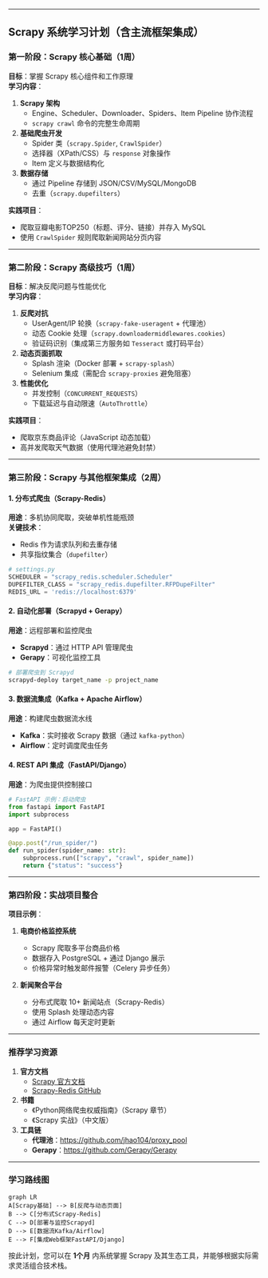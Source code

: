 
---

## **Scrapy 系统学习计划**（含主流框架集成）

### **第一阶段：Scrapy 核心基础**（1周）
**目标**：掌握 Scrapy 核心组件和工作原理  
**学习内容**：
1. **Scrapy 架构**  
   - Engine、Scheduler、Downloader、Spiders、Item Pipeline 协作流程
   - `scrapy crawl` 命令的完整生命周期
2. **基础爬虫开发**  
   - Spider 类（`scrapy.Spider`, `CrawlSpider`）  
   - 选择器（XPath/CSS）与 `response` 对象操作  
   - Item 定义与数据结构化  
3. **数据存储**  
   - 通过 Pipeline 存储到 JSON/CSV/MySQL/MongoDB  
   - 去重（`scrapy.dupefilters`）  

**实践项目**：  
- 爬取豆瓣电影TOP250（标题、评分、链接）并存入 MySQL  
- 使用 `CrawlSpider` 规则爬取新闻网站分页内容  

---

### **第二阶段：Scrapy 高级技巧**（1周）
**目标**：解决反爬问题与性能优化  
**学习内容**：
1. **反爬对抗**  
   - UserAgent/IP 轮换（`scrapy-fake-useragent` + 代理池）  
   - 动态 Cookie 处理（`scrapy.downloadermiddlewares.cookies`）  
   - 验证码识别（集成第三方服务如 `Tesseract` 或打码平台）  
2. **动态页面抓取**  
   - Splash 渲染（Docker 部署 + `scrapy-splash`）  
   - Selenium 集成（需配合 `scrapy-proxies` 避免阻塞）  
3. **性能优化**  
   - 并发控制（`CONCURRENT_REQUESTS`）  
   - 下载延迟与自动限速（`AutoThrottle`）  

**实践项目**：  
- 爬取京东商品评论（JavaScript 动态加载）  
- 高并发爬取天气数据（使用代理池避免封禁）  

---

### **第三阶段：Scrapy 与其他框架集成**（2周）
#### **1. 分布式爬虫（Scrapy-Redis）**
**用途**：多机协同爬取，突破单机性能瓶颈  
**关键技术**：  
- Redis 作为请求队列和去重存储  
- 共享指纹集合（`dupefilter`）  
```python
# settings.py
SCHEDULER = "scrapy_redis.scheduler.Scheduler"
DUPEFILTER_CLASS = "scrapy_redis.dupefilter.RFPDupeFilter"
REDIS_URL = 'redis://localhost:6379'
```

#### **2. 自动化部署（Scrapyd + Gerapy）**
**用途**：远程部署和监控爬虫  
- **Scrapyd**：通过 HTTP API 管理爬虫  
- **Gerapy**：可视化监控工具  
```bash
# 部署爬虫到 Scrapyd
scrapyd-deploy target_name -p project_name
```

#### **3. 数据流集成（Kafka + Apache Airflow）**
**用途**：构建爬虫数据流水线  
- **Kafka**：实时接收 Scrapy 数据（通过 `kafka-python`）  
- **Airflow**：定时调度爬虫任务  

#### **4. REST API 集成（FastAPI/Django）**
**用途**：为爬虫提供控制接口  
```python
# FastAPI 示例：启动爬虫
from fastapi import FastAPI
import subprocess

app = FastAPI()

@app.post("/run_spider/")
def run_spider(spider_name: str):
    subprocess.run(["scrapy", "crawl", spider_name])
    return {"status": "success"}
```

---

### **第四阶段：实战项目整合**
**项目示例**：  
1. **电商价格监控系统**  
   - Scrapy 爬取多平台商品价格  
   - 数据存入 PostgreSQL + 通过 Django 展示  
   - 价格异常时触发邮件报警（Celery 异步任务）  

2. **新闻聚合平台**  
   - 分布式爬取 10+ 新闻站点（Scrapy-Redis）  
   - 使用 Splash 处理动态内容  
   - 通过 Airflow 每天定时更新  

---

### **推荐学习资源**
1. **官方文档**  
   - [Scrapy 官方文档](https://docs.scrapy.org/)  
   - [Scrapy-Redis GitHub](https://github.com/rmax/scrapy-redis)  
2. **书籍**  
   - 《Python网络爬虫权威指南》（Scrapy 章节）  
   - 《Scrapy 实战》（中文版）  
3. **工具链**  
   - **代理池**：https://github.com/jhao104/proxy_pool  
   - **Gerapy**：https://github.com/Gerapy/Gerapy  

---

### **学习路线图**
```mermaid
graph LR
A[Scrapy基础] --> B[反爬与动态页面]
B --> C[分布式Scrapy-Redis]
C --> D[部署与监控Scrapyd]
D --> E[数据流Kafka/Airflow]
E --> F[集成Web框架FastAPI/Django]
```

按此计划，您可以在 **1个月** 内系统掌握 Scrapy 及其生态工具，并能够根据实际需求灵活组合技术栈。